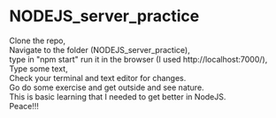 # NODEJS_server_practice
Clone the repo,<br>
Navigate to the folder (NODEJS_server_practice),<br>
type in "npm start" run it in the browser (I used http://localhost:7000/),<br>
Type some text,<br>
Check your terminal and text editor for changes.<br>
Go do some exercise and get outside and see nature.<br>
This is basic learning that I needed to get better in NodeJS.<br>
Peace!!!
